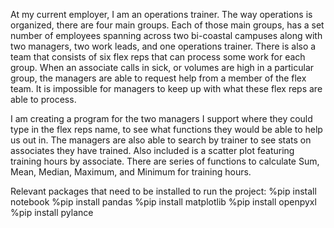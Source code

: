   At my current employer, I am an operations trainer. The way operations is organized, there are four main groups. Each of those main groups, has a set number of employees spanning across two bi-coastal campuses along with two managers, two work leads, and one operations trainer. There is also a team that consists of six flex reps that can process some work for each group. When an associate calls in sick, or volumes are high in a particular group, the managers are able to request help from a member of the flex team. It is impossible for managers to keep up with what these flex reps are able to process.
  
  I am creating a program for the two managers I support where they could type in the flex reps name, to see what functions they would be able to help us out in. The managers are also able to search by trainer to see stats on associates they have trained. 
  Also included is a scatter plot featuring training hours by associate. There are series of functions to calculate Sum, Mean, Median, Maximum, and Minimum for training hours.
  
  Relevant packages that need to be installed to run the project:
%pip install notebook
%pip install pandas
%pip install matplotlib
%pip install openpyxl
%pip install pylance
